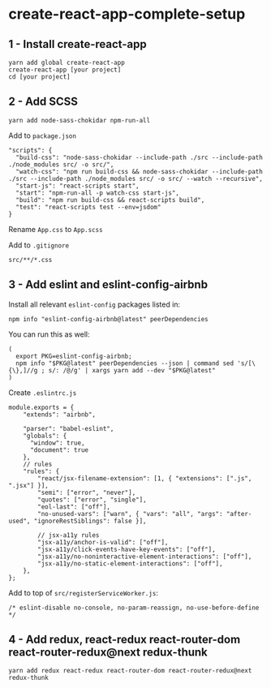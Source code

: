 # create-react-app-complete-setup

## 1 - Install create-react-app

```
yarn add global create-react-app
create-react-app [your project]
cd [your project]
```

## 2 - Add SCSS

```
yarn add node-sass-chokidar npm-run-all
```

Add to `package.json`

```
"scripts": {
  "build-css": "node-sass-chokidar --include-path ./src --include-path ./node_modules src/ -o src/",
  "watch-css": "npm run build-css && node-sass-chokidar --include-path ./src --include-path ./node_modules src/ -o src/ --watch --recursive",
  "start-js": "react-scripts start",
  "start": "npm-run-all -p watch-css start-js",
  "build": "npm run build-css && react-scripts build",
  "test": "react-scripts test --env=jsdom"
}
```

Rename `App.css` to `App.scss`

Add to `.gitignore`

```
src/**/*.css
```

## 3 - Add eslint and eslint-config-airbnb

Install all relevant `eslint-config` packages listed in: 
```
npm info "eslint-config-airbnb@latest" peerDependencies
```

You can run this as well:
```
(
  export PKG=eslint-config-airbnb;
  npm info "$PKG@latest" peerDependencies --json | command sed 's/[\{\},]//g ; s/: /@/g' | xargs yarn add --dev "$PKG@latest"
)
```

Create `.eslintrc.js`

```
module.exports = {
    "extends": "airbnb",

    "parser": "babel-eslint",
    "globals": {
      "window": true,
      "document": true
    },
    // rules
    "rules": {
        "react/jsx-filename-extension": [1, { "extensions": [".js", ".jsx"] }],
        "semi": ["error", "never"],
        "quotes": ["error", "single"],
        "eol-last": ["off"],
        "no-unused-vars": ["warn", { "vars": "all", "args": "after-used", "ignoreRestSiblings": false }],

        // jsx-a11y rules
        "jsx-a11y/anchor-is-valid": ["off"],
        "jsx-a11y/click-events-have-key-events": ["off"],
        "jsx-a11y/no-noninteractive-element-interactions": ["off"],
        "jsx-a11y/no-static-element-interactions": ["off"],
    },
};
```

Add to top of `src/registerServiceWorker.js`:
```
/* eslint-disable no-console, no-param-reassign, no-use-before-define */
```


## 4 - Add redux, react-redux react-router-dom react-router-redux@next redux-thunk 

```
yarn add redux react-redux react-router-dom react-router-redux@next redux-thunk
```
